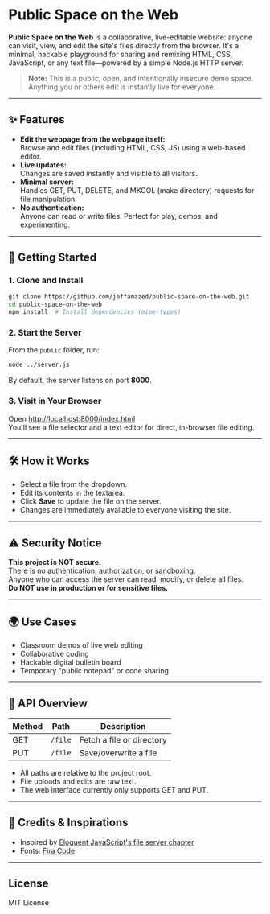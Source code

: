 # Public Space on the Web

**Public Space on the Web** is a collaborative, live-editable website: anyone can visit, view, and edit the site's files directly from the browser. It's a minimal, hackable playground for sharing and remixing HTML, CSS, JavaScript, or any text file—powered by a simple Node.js HTTP server.

> **Note:** This is a public, open, and intentionally insecure demo space. Anything you or others edit is instantly live for everyone.

---

## ✨ Features

- **Edit the webpage from the webpage itself:**  
  Browse and edit files (including HTML, CSS, JS) using a web-based editor.
- **Live updates:**  
  Changes are saved instantly and visible to all visitors.
- **Minimal server:**  
  Handles GET, PUT, DELETE, and MKCOL (make directory) requests for file manipulation.
- **No authentication:**  
  Anyone can read or write files. Perfect for play, demos, and experimenting.

---

## 🚀 Getting Started

### 1. Clone and Install

```sh
git clone https://github.com/jeffamazed/public-space-on-the-web.git
cd public-space-on-the-web
npm install  # Install dependencies (mime-types)
```

### 2. Start the Server

From the `public` folder, run:

```sh
node ../server.js
```

By default, the server listens on port **8000**.

### 3. Visit in Your Browser

Open [http://localhost:8000/index.html](http://localhost:8000/index.html)  
You'll see a file selector and a text editor for direct, in-browser file editing.

---

## 🛠️ How it Works

- Select a file from the dropdown.
- Edit its contents in the textarea.
- Click **Save** to update the file on the server.
- Changes are immediately available to everyone visiting the site.

---

## ⚠️ Security Notice

**This project is NOT secure.**  
There is no authentication, authorization, or sandboxing.  
Anyone who can access the server can read, modify, or delete all files.  
**Do NOT use in production or for sensitive files.**

---

## 🌍 Use Cases

- Classroom demos of live web editing
- Collaborative coding
- Hackable digital bulletin board
- Temporary "public notepad" or code sharing

---

## 📖 API Overview

| Method | Path    | Description               |
| ------ | ------- | ------------------------- |
| GET    | `/file` | Fetch a file or directory |
| PUT    | `/file` | Save/overwrite a file     |

- All paths are relative to the project root.
- File uploads and edits are raw text.
- The web interface currently only supports GET and PUT.

---

## 🙏 Credits & Inspirations

- Inspired by [Eloquent JavaScript's file server chapter](https://eloquentjavascript.net/20_node.html)
- Fonts: [Fira Code](https://github.com/tonsky/FiraCode)

---

## License

MIT License
